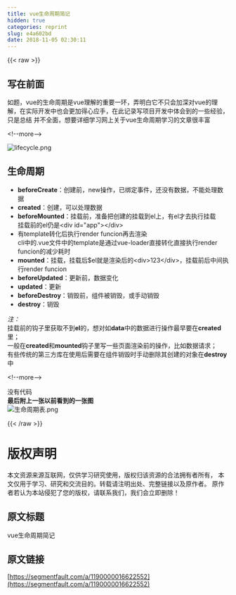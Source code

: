 ```yaml
---
title: vue生命周期简记
hidden: true
categories: reprint
slug: e4a602bd
date: 2018-11-05 02:30:11
---
```


{{< raw >}}
<h2 id="articleHeader0">&#x5199;&#x5728;&#x524D;&#x9762;</h2><p>&#x5982;&#x9898;&#xFF0C;vue&#x7684;&#x751F;&#x547D;&#x5468;&#x671F;&#x662F;vue&#x7406;&#x89E3;&#x7684;&#x91CD;&#x8981;&#x4E00;&#x73AF;&#xFF0C;&#x5F04;&#x660E;&#x767D;&#x5B83;&#x4E0D;&#x53EA;&#x4F1A;&#x52A0;&#x6DF1;&#x5BF9;vue&#x7684;&#x7406;&#x89E3;&#xFF0C;&#x5728;&#x5B9E;&#x9645;&#x5F00;&#x53D1;&#x4E2D;&#x4E5F;&#x4F1A;&#x66F4;&#x52A0;&#x5F97;&#x5FC3;&#x5E94;&#x624B;&#xFF0C;&#x5728;&#x6B64;&#x8BB0;&#x5F55;&#x5199;&#x9879;&#x76EE;&#x5F00;&#x53D1;&#x4E2D;&#x4F53;&#x4F1A;&#x5230;&#x7684;&#x4E00;&#x4E9B;&#x7ECF;&#x9A8C;&#xFF0C;&#x53EA;&#x662F;&#x603B;&#x7ED3; &#x5E76;&#x4E0D;&#x5168;&#x9762;&#xFF0C;&#x60F3;&#x8981;&#x8BE6;&#x7EC6;&#x5B66;&#x4E60;&#x7F51;&#x4E0A;&#x5173;&#x4E8E;vue&#x751F;&#x547D;&#x5468;&#x671F;&#x5B66;&#x4E60;&#x7684;&#x6587;&#x7AE0;&#x5F88;&#x4E30;&#x5BCC;</p><p>&lt;!--more--&gt;</p><p><span class="img-wrap"><img data-src="/img/remote/1460000016622555?w=1200&amp;h=3039" src="https://static.alili.tech/img/remote/1460000016622555?w=1200&amp;h=3039" alt="lifecycle.png" title="lifecycle.png" style="cursor:pointer;display:inline"></span></p><h2 id="articleHeader1">&#x751F;&#x547D;&#x5468;&#x671F;</h2><ul><li><strong>beforeCreate</strong>&#xFF1A;&#x521B;&#x5EFA;&#x524D;&#xFF0C;new&#x64CD;&#x4F5C;&#xFF0C;&#x5DF2;&#x7ED1;&#x5B9A;&#x4E8B;&#x4EF6;&#xFF0C;&#x8FD8;&#x6CA1;&#x6709;&#x6570;&#x636E;&#xFF0C;&#x4E0D;&#x80FD;&#x5904;&#x7406;&#x6570;&#x636E;</li><li><strong>created</strong>&#xFF1A;&#x521B;&#x5EFA;&#xFF0C;&#x53EF;&#x4EE5;&#x5904;&#x7406;&#x6570;&#x636E;</li><li><strong>beforeMounted</strong>&#xFF1A;&#x6302;&#x8F7D;&#x524D;&#xFF0C;&#x51C6;&#x5907;&#x628A;&#x521B;&#x5EFA;&#x7684;&#x6302;&#x8F7D;&#x5230;el&#x4E0A;&#xFF0C;&#x6709;el&#x624D;&#x53BB;&#x6267;&#x884C;&#x6302;&#x8F7D;<br>&#x6302;&#x8F7D;&#x524D;&#x7684;el&#x4ECD;&#x662F;&lt;div id=&quot;app&quot;&gt;&lt;/div&gt;</li><li>&#x6709;template&#x8F6C;&#x5316;&#x540E;&#x6267;&#x884C;render funcion&#x518D;&#x53BB;&#x6E32;&#x67D3;<br>cli&#x4E2D;&#x7684;.vue&#x6587;&#x4EF6;&#x4E2D;&#x7684;template&#x662F;&#x901A;&#x8FC7;vue-loader&#x76F4;&#x63A5;&#x8F6C;&#x5316;&#x76F4;&#x63A5;&#x6267;&#x884C;render funcion&#x7684;&#x51CF;&#x5C11;&#x8017;&#x65F6;</li><li><strong>mounted</strong>&#xFF1A;&#x6302;&#x8F7D;&#xFF0C;&#x6302;&#x8F7D;&#x540E;$el&#x5C31;&#x662F;&#x6E32;&#x67D3;&#x540E;&#x7684;&lt;div&gt;123&lt;/div&gt;&#xFF0C;&#x6302;&#x8F7D;&#x524D;&#x540E;&#x4E2D;&#x95F4;&#x6267;&#x884C;render funcion</li><li><strong>beforeUpdated</strong>&#xFF1A;&#x66F4;&#x65B0;&#x524D;&#xFF0C;&#x6570;&#x636E;&#x53D8;&#x5316;</li><li><strong>updated</strong>&#xFF1A;&#x66F4;&#x65B0;</li><li><strong>beforeDestroy</strong>&#xFF1A;&#x9500;&#x6BC1;&#x524D;&#xFF0C;&#x7EC4;&#x4EF6;&#x88AB;&#x9500;&#x6BC1;&#xFF0C;&#x6216;&#x624B;&#x52A8;&#x9500;&#x6BC1;</li><li><strong>destroy</strong>&#xFF1A;&#x9500;&#x6BC1;</li></ul><p><em>&#x6CE8;&#xFF1A;</em><br>&#x6302;&#x8F7D;&#x524D;&#x7684;&#x94A9;&#x5B50;&#x91CC;&#x83B7;&#x53D6;&#x4E0D;&#x5230;<strong>el</strong>&#x7684;&#xFF0C;&#x60F3;&#x5BF9;&#x5982;<strong>data</strong>&#x4E2D;&#x7684;&#x6570;&#x636E;&#x8FDB;&#x884C;&#x64CD;&#x4F5C;&#x6700;&#x65E9;&#x8981;&#x5728;<strong>created</strong>&#x91CC;&#xFF1B;<br>&#x4E00;&#x822C;&#x5728;<strong>created</strong>&#x548C;<strong>mounted</strong>&#x94A9;&#x5B50;&#x91CC;&#x5199;&#x4E00;&#x4E9B;&#x9875;&#x9762;&#x6E32;&#x67D3;&#x524D;&#x7684;&#x64CD;&#x4F5C;&#xFF0C;&#x6BD4;&#x5982;&#x6570;&#x636E;&#x8BF7;&#x6C42;&#xFF1B;<br>&#x6709;&#x4E9B;&#x4F20;&#x7EDF;&#x7684;&#x7B2C;&#x4E09;&#x65B9;&#x5E93;&#x5728;&#x4F7F;&#x7528;&#x540E;&#x9700;&#x8981;&#x5728;&#x7EC4;&#x4EF6;&#x9500;&#x6BC1;&#x65F6;&#x624B;&#x52A8;&#x5220;&#x9664;&#x5176;&#x521B;&#x5EFA;&#x7684;&#x5BF9;&#x8C61;&#x5728;<strong>destroy</strong>&#x4E2D;</p><p>&lt;!--more--&gt;</p><p>&#x6CA1;&#x6709;&#x4EE3;&#x7801;<br><strong>&#x6700;&#x540E;&#x9644;&#x4E0A;&#x4E00;&#x5F20;&#x4EE5;&#x524D;&#x770B;&#x5230;&#x7684;&#x4E00;&#x5F20;&#x56FE;</strong><br><span class="img-wrap"><img data-src="/img/remote/1460000016622556" src="https://static.alili.tech/img/remote/1460000016622556" alt="&#x751F;&#x547D;&#x5468;&#x671F;&#x8868;.png" title="&#x751F;&#x547D;&#x5468;&#x671F;&#x8868;.png" style="cursor:pointer;display:inline"></span></p>
{{< /raw >}}

# 版权声明
本文资源来源互联网，仅供学习研究使用，版权归该资源的合法拥有者所有，
本文仅用于学习、研究和交流目的。转载请注明出处、完整链接以及原作者。
原作者若认为本站侵犯了您的版权，请联系我们，我们会立即删除！

## 原文标题
vue生命周期简记

## 原文链接
[https://segmentfault.com/a/1190000016622552](https://segmentfault.com/a/1190000016622552)

